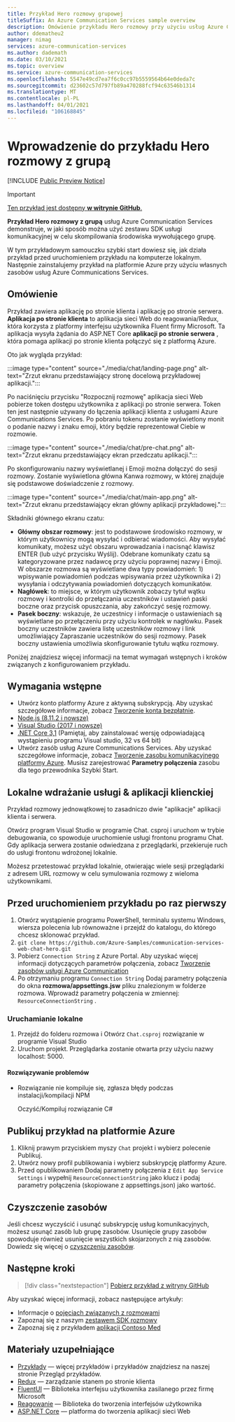 ```yaml
---
title: Przykład Hero rozmowy grupowej
titleSuffix: An Azure Communication Services sample overview
description: Omówienie przykładu Hero rozmowy przy użyciu usług Azure Communication Services, aby umożliwić deweloperom dowiedzieć się więcej o wewnętrznych działaniach przykładowych i Dowiedz się, jak go zmodyfikować.
author: ddematheu2
manager: nimag
services: azure-communication-services
ms.author: dademath
ms.date: 03/10/2021
ms.topic: overview
ms.service: azure-communication-services
ms.openlocfilehash: 5547e49cd7ea7f6c0cc97b5559564b64e0deda7c
ms.sourcegitcommit: d23602c57d797fb89a470288fcf94c63546b1314
ms.translationtype: MT
ms.contentlocale: pl-PL
ms.lasthandoff: 04/01/2021
ms.locfileid: "106168845"
---
```

# <a name="get-started-with-the-group-chat-hero-sample"></a>Wprowadzenie do przykładu Hero rozmowy z grupą

[!INCLUDE [Public Preview Notice](../includes/public-preview-include-chat.md)]

> [!IMPORTANT]
> [Ten przykład jest dostępny **w witrynie GitHub**.](https://github.com/Azure-Samples/communication-services-web-chat-hero)


**Przykład Hero rozmowy z grupą** usług Azure Communication Services demonstruje, w jaki sposób można użyć zestawu SDK usługi komunikacyjnej w celu skompilowania środowiska wywołującego grupę.

W tym przykładowym samouczku szybki start dowiesz się, jak działa przykład przed uruchomieniem przykładu na komputerze lokalnym. Następnie zainstalujemy przykład na platformie Azure przy użyciu własnych zasobów usług Azure Communications Services.


## <a name="overview"></a>Omówienie

Przykład zawiera aplikację po stronie klienta i aplikację po stronie serwera. **Aplikacja po stronie klienta** to aplikacja sieci Web do reagowania/Redux, która korzysta z platformy interfejsu użytkownika Fluent firmy Microsoft. Ta aplikacja wysyła żądania do ASP.NET Core **aplikacji po stronie serwera** , która pomaga aplikacji po stronie klienta połączyć się z platformą Azure.

Oto jak wygląda przykład:

:::image type="content" source="./media/chat/landing-page.png" alt-text="Zrzut ekranu przedstawiający stronę docelową przykładowej aplikacji.":::

Po naciśnięciu przycisku "Rozpocznij rozmowę" aplikacja sieci Web pobierze token dostępu użytkownika z aplikacji po stronie serwera. Token ten jest następnie używany do łączenia aplikacji klienta z usługami Azure Communications Services. Po pobraniu tokenu zostanie wyświetlony monit o podanie nazwy i znaku emoji, który będzie reprezentował Ciebie w rozmowie.

:::image type="content" source="./media/chat/pre-chat.png" alt-text="Zrzut ekranu przedstawiający ekran przedczatu aplikacji.":::

Po skonfigurowaniu nazwy wyświetlanej i Emoji można dołączyć do sesji rozmowy. Zostanie wyświetlona główna Kanwa rozmowy, w której znajduje się podstawowe doświadczenie z rozmowy.

:::image type="content" source="./media/chat/main-app.png" alt-text="Zrzut ekranu przedstawiający ekran główny aplikacji przykładowej.":::

Składniki głównego ekranu czatu:

- **Główny obszar rozmowy**: jest to podstawowe środowisko rozmowy, w którym użytkownicy mogą wysyłać i odbierać wiadomości. Aby wysyłać komunikaty, możesz użyć obszaru wprowadzania i nacisnąć klawisz ENTER (lub użyć przycisku Wyślij). Odebrane komunikaty czatu są kategoryzowane przez nadawcę przy użyciu poprawnej nazwy i Emoji. W obszarze rozmowa są wyświetlane dwa typy powiadomień: 1) wpisywanie powiadomień podczas wpisywania przez użytkownika i 2) wysyłania i odczytywania powiadomień dotyczących komunikatów.
- **Nagłówek**: to miejsce, w którym użytkownik zobaczy tytuł wątku rozmowy i kontrolki do przełączania uczestników i ustawień paski boczne oraz przycisk opuszczania, aby zakończyć sesję rozmowy.
- **Pasek boczny**: wskazuje, że uczestnicy i informacje o ustawieniach są wyświetlane po przełączeniu przy użyciu kontrolek w nagłówku. Pasek boczny uczestników zawiera listę uczestników rozmowy i link umożliwiający Zapraszanie uczestników do sesji rozmowy. Pasek boczny ustawienia umożliwia skonfigurowanie tytułu wątku rozmowy.

Poniżej znajdziesz więcej informacji na temat wymagań wstępnych i kroków związanych z konfigurowaniem przykładu.

## <a name="prerequisites"></a>Wymagania wstępne

- Utwórz konto platformy Azure z aktywną subskrypcją. Aby uzyskać szczegółowe informacje, zobacz [Tworzenie konta bezpłatnie](https://azure.microsoft.com/free/?WT.mc_id=A261C142F).
- [Node.js (8.11.2 i nowsze)](https://nodejs.org/en/download/)
- [Visual Studio (2017 i nowsze)](https://visualstudio.microsoft.com/vs/)
- [.NET Core 3,1](https://dotnet.microsoft.com/download/dotnet-core/3.1) (Pamiętaj, aby zainstalować wersję odpowiadającą wystąpieniu programu Visual studio, 32 vs 64 bit)
- Utwórz zasób usług Azure Communications Services. Aby uzyskać szczegółowe informacje, zobacz [Tworzenie zasobu komunikacyjnego platformy Azure](../quickstarts/create-communication-resource.md). Musisz zarejestrować **Parametry połączenia** zasobu dla tego przewodnika Szybki Start.

## <a name="locally-deploying-the-service--client-app"></a>Lokalne wdrażanie usługi & aplikacji klienckiej

Przykład rozmowy jednowątkowej to zasadniczo dwie "aplikacje" aplikacji klienta i serwera.

Otwórz program Visual Studio w programie Chat. csproj i uruchom w trybie debugowania, co spowoduje uruchomienie usługi frontonu programu Chat. Gdy aplikacja serwera zostanie odwiedzana z przeglądarki, przekieruje ruch do usługi frontonu wdrożonej lokalnie.

Możesz przetestować przykład lokalnie, otwierając wiele sesji przeglądarki z adresem URL rozmowy w celu symulowania rozmowy z wieloma użytkownikami.

## <a name="before-running-the-sample-for-the-first-time"></a>Przed uruchomieniem przykładu po raz pierwszy

1. Otwórz wystąpienie programu PowerShell, terminalu systemu Windows, wiersza polecenia lub równoważne i przejdź do katalogu, do którego chcesz sklonować przykład.
2. `git clone https://github.com/Azure-Samples/communication-services-web-chat-hero.git`
3. Pobierz `Connection String` z Azure Portal. Aby uzyskać więcej informacji dotyczących parametrów połączenia, zobacz [Tworzenie zasobów usługi Azure Communication](../quickstarts/create-communication-resource.md)
4. Po otrzymaniu programu `Connection String` Dodaj parametry połączenia do okna **rozmowa/appsettings.jsw** pliku znalezionym w folderze rozmowa. Wprowadź parametry połączenia w zmiennej: `ResourceConnectionString` .

### <a name="local-run"></a>Uruchamianie lokalne

1. Przejdź do folderu rozmowa i Otwórz `Chat.csproj` rozwiązanie w programie Visual Studio
2. Uruchom projekt. Przeglądarka zostanie otwarta przy użyciu nazwy localhost: 5000.

#### <a name="troubleshooting"></a>Rozwiązywanie problemów

- Rozwiązanie nie kompiluje się, zgłasza błędy podczas instalacji/kompilacji NPM

   Oczyść/Kompiluj rozwiązanie C#

## <a name="publish-the-sample-to-azure"></a>Publikuj przykład na platformie Azure

1. Kliknij prawym przyciskiem myszy `Chat` projekt i wybierz polecenie Publikuj.
2. Utwórz nowy profil publikowania i wybierz subskrypcję platformy Azure.
3. Przed opublikowaniem Dodaj parametry połączenia z `Edit App Service Settings` i wypełnij `ResourceConnectionString` jako klucz i podaj parametry połączenia (skopiowane z appsettings.json) jako wartość.

## <a name="clean-up-resources"></a>Czyszczenie zasobów

Jeśli chcesz wyczyścić i usunąć subskrypcję usług komunikacyjnych, możesz usunąć zasób lub grupę zasobów. Usunięcie grupy zasobów spowoduje również usunięcie wszystkich skojarzonych z nią zasobów. Dowiedz się więcej o [czyszczeniu zasobów](../quickstarts/create-communication-resource.md#clean-up-resources).

## <a name="next-steps"></a>Następne kroki

>[!div class="nextstepaction"]
>[Pobierz przykład z witryny GitHub](https://github.com/Azure-Samples/communication-services-web-chat-hero)

Aby uzyskać więcej informacji, zobacz następujące artykuły:

- Informacje o [pojęciach związanych z rozmowami](../concepts/chat/concepts.md)
- Zapoznaj się z naszym [zestawem SDK rozmowy](../concepts/chat/sdk-features.md)
- Zapoznaj się z przykładem [aplikacji Contoso Med](https://github.com/Azure-Samples/communication-services-contoso-med-app)

## <a name="additional-reading"></a>Materiały uzupełniające

- [Przykłady](./overview.md) — więcej przykładów i przykładów znajdziesz na naszej stronie Przegląd przykładów.
- [Redux](https://redux.js.org/) — zarządzanie stanem po stronie klienta
- [FluentUI](https://aka.ms/fluent-ui) — Biblioteka interfejsu użytkownika zasilanego przez firmę Microsoft
- [Reagowanie](https://reactjs.org/) — Biblioteka do tworzenia interfejsów użytkownika
- [ASP.NET Core](/aspnet/core/introduction-to-aspnet-core?preserve-view=true&view=aspnetcore-3.1) — platforma do tworzenia aplikacji sieci Web
